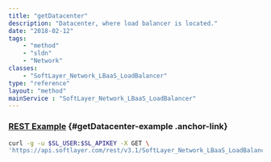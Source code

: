 ```yaml
---
title: "getDatacenter"
description: "Datacenter, where load balancer is located."
date: "2018-02-12"
tags:
    - "method"
    - "sldn"
    - "Network"
classes:
    - "SoftLayer_Network_LBaaS_LoadBalancer"
type: "reference"
layout: "method"
mainService : "SoftLayer_Network_LBaaS_LoadBalancer"
---
```


### [REST Example](#getDatacenter-example) <a href="/article/rest/"><i class="fas fa-question"></i></a> {#getDatacenter-example .anchor-link} 
```bash
curl -g -u $SL_USER:$SL_APIKEY -X GET \
'https://api.softlayer.com/rest/v3.1/SoftLayer_Network_LBaaS_LoadBalancer/{SoftLayer_Network_LBaaS_LoadBalancerID}/getDatacenter'
```
